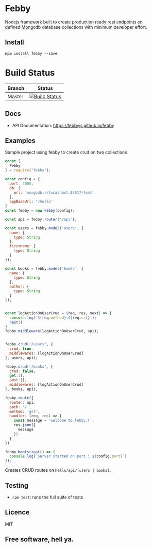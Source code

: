 # Febby

Nodejs framework built to create production ready rest endpoints on defined Mongodb database collections with minimum developer effort.

## Install

```
npm install febby --save
```
# Build Status

|Branch     |Status     |
|-----------|-----------|
| Master    |[![Build Status](https://travis-ci.org/febbyjs/febby.svg?branch=master)](https://travis-ci.org/febbyjs/febby)|

## Docs

* API Documentation: https://febbyjs.github.io/febby

## Examples

Sample project using febby to create crud on two collections

```js
const {
  Febby
} = require('febby');

const config = {
  port: 3000,
  db: {
    url: 'mongodb://localhost:27017/test'
  },
  appBaseUrl: '/hello'
}
const febby = new Febby(config);

const api = febby.router('/api'); 

const users = febby.model('users', {
  name: {
    type: String
  },
  firstname: {
    type: String
  }
});

const books = febby.model('books', {
  name: {
    type: String
  },
  author: {
    type: String
  }
});


const logActionOnUserCrud = (req, res, next) => {
  console.log(`${req.method}:${req.url}`);
  next()
}
febby.middleware(logActionOnUserCrud, api);


febby.crud('/users', {
  crud: true,
  middlewares: [logActionOnUserCrud]
}, users, api);

febby.crud('/books', {
  crud: false,
  get:[],
  post:[],
  middlewares: [logActionOnUserCrud]
}, books, api);

febby.route({
  router: api,
  path: '/',
  method: 'get',
  handler: (req, res) => {
    const message = 'welcome to febby.!';
    res.json({
      message
    })
  }
})

febby.bootstrap(() => {
  console.log(`Server started on port : ${config.port}`)
});
```
Creates CRUD routes on `hello/api/[users | books]`.

## Testing
* `npm test`: runs the full suite of tests

## Licence 
MIT

## Free software, hell ya.
